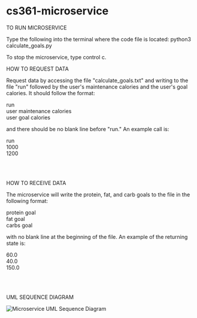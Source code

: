 # cs361-microservice


TO RUN MICROSERVICE

Type the following into the terminal where the code file is located:
python3 calculate_goals.py

To stop the microservice, type control c.


HOW TO REQUEST DATA

Request data by accessing the file "calculate_goals.txt" and writing to the file "run" followed by the user's maintenance calories and the user's goal calories. It should follow the format:

run</br>
user maintenance calories</br>
user goal calories</br>

and there should be no blank line before "run." An example call is:

run</br>
1000</br>
1200</br>

</br></br>

HOW TO RECEIVE DATA

The microservice will write the protein, fat, and carb goals to the file in the following format:

protein goal</br>
fat goal</br>
carbs goal</br>

with no blank line at the beginning of the file. An example of the returning state is:

60.0</br>
40.0</br>
150.0</br>

</br></br>

UML SEQUENCE DIAGRAM

![Microservice UML Sequence Diagram](https://user-images.githubusercontent.com/91344787/199148814-dd0bdf68-cc95-4005-9921-02f1dfcd60e2.jpeg)


